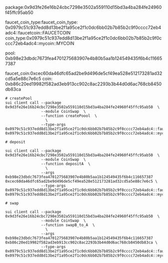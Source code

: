package:0x9d3fe26e16b24cbc7298e3502a559110d15bd3a4ba284fe24960f45ffc95ab50

faucet_coin_type:faucet_coin_type: 0x0979c51c937edd8d13be2f1a95ce2f1c0dc6bb02b7b85b2c9f0cccc72eb4adc4::faucetcoin::FAUCETCOIN
coin_type:0x0979c51c937edd8d13be2f1a95ce2f1c0dc6bb02b7b85b2c9f0cccc72eb4adc4::mycoin::MYCOIN


pool: 0xb98e23dbdc7673fea4701275683907e4b80b5aa1b124549435f6b4c116657387

faucet_coin:0xcec60da46dfc65ad2be9d496de5cf49ea528e512173281ad32cd5a5e88c7e6c5
coin: 0xb86c20ed19982f582ad3eb913cc902c8ac2293b3b44d0d6ac768cb8450db83ca
```
# createPool
sui client call --package 0x9d3fe26e16b24cbc7298e3502a559110d15bd3a4ba284fe24960f45ffc95ab50  \
                --module CoinSwap  \
                --function createPoool  \
                  \
                --type-args 0x0979c51c937edd8d13be2f1a95ce2f1c0dc6bb02b7b85b2c9f0cccc72eb4adc4::faucetcoin::FAUCETCOIN 0x0979c51c937edd8d13be2f1a95ce2f1c0dc6bb02b7b85b2c9f0cccc72eb4adc4::mycoin::MYCOIN
```

```
# deposit

sui client call --package 0x9d3fe26e16b24cbc7298e3502a559110d15bd3a4ba284fe24960f45ffc95ab50  \
                --module CoinSwap  \
                --function depositA  \
                  \
                --args 0xb98e23dbdc7673fea4701275683907e4b80b5aa1b124549435f6b4c116657387 0xcec60da46dfc65ad2be9d496de5cf49ea528e512173281ad32cd5a5e88c7e6c5 \
                --type-args 0x0979c51c937edd8d13be2f1a95ce2f1c0dc6bb02b7b85b2c9f0cccc72eb4adc4::faucetcoin::FAUCETCOIN 0x0979c51c937edd8d13be2f1a95ce2f1c0dc6bb02b7b85b2c9f0cccc72eb4adc4::mycoin::MYCOIN

```

```
# swap

sui client call --package 0x9d3fe26e16b24cbc7298e3502a559110d15bd3a4ba284fe24960f45ffc95ab50  \
                --module CoinSwap  \
                --function swapB_to_A  \
                  \
                --args 0xb98e23dbdc7673fea4701275683907e4b80b5aa1b124549435f6b4c116657387 0xb86c20ed19982f582ad3eb913cc902c8ac2293b3b44d0d6ac768cb8450db83ca \
                --type-args 0x0979c51c937edd8d13be2f1a95ce2f1c0dc6bb02b7b85b2c9f0cccc72eb4adc4::faucetcoin::FAUCETCOIN 0x0979c51c937edd8d13be2f1a95ce2f1c0dc6bb02b7b85b2c9f0cccc72eb4adc4::mycoin::MYCOIN

```


